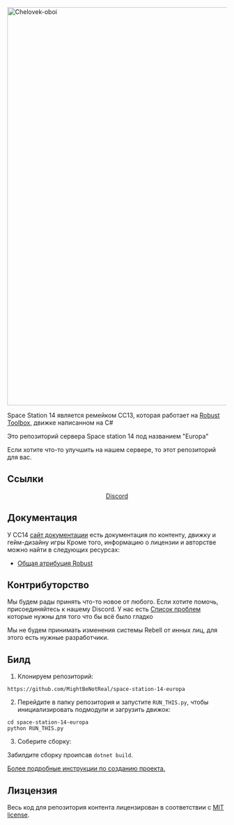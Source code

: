 <img width="1886" height="912" alt="Chelovek-oboi" src="https://github.com/user-attachments/assets/2140fbcf-b355-4978-97ff-70e9036dbb28" />
</div>


Space Station 14 является ремейком СС13, которая работает на [Robust Toolbox](https://github.com/space-wizards/RobustToolbox), движке написанном на C#    

Это репозиторий сервера Space station 14 под названием "Europa"

Если хотите что-то улучшить на нашем сервере, то этот репозиторий для вас.

## Ссылки

<div class="header" align="center">  

[Discord](https://discord.gg/mk-europa)

</div>

## Документация

У СС14 [сайт документации](https://docs.spacestation14.com/) есть документация по контенту, движку и гейм-дизайну игры
Кроме того, информацию о лицензии и авторстве можно найти в следующих ресурсах:  
- [Общая атрибуция Robust](https://docs.spacestation14.com/en/specifications/robust-generic-attribution.html)  

## Контрибуторство

Мы будем рады принять что-то новое от любого. Если хотите помочь, присоединяйтесь к нашему Discord. У нас есть [Список проблем](https://github.com/MightBeNotReal/space-station-14-europa/issues) которые нужны для того что бы всё было гладко  


Мы не будем принимать изменения системы Rebell от инных лиц, для этого есть нужные разработчики.

## Билд

1. Клонируем репозиторий:
```shell
https://github.com/MightBeNotReal/space-station-14-europa
```
2. Перейдите в папку репозитория и запустите `RUN_THIS.py`, чтобы инициализировать подмодули и загрузить движок:
```shell
cd space-station-14-europa
python RUN_THIS.py
```
3. Соберите сборку:  

Забилдите сборку проипсав `dotnet build`.

[Более подробные инструкции по созданию проекта.](https://docs.spacestation14.com/en/general-development/setup.html)

## Лизцензия

Весь код для репозитория контента лицензирован в соответствии с [MIT license](https://github.com/MightBeNotReal/space-station-14-europa/blob/master/LICENSE.TXT).  
